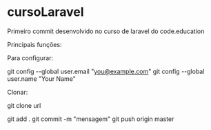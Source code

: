 # cursoLaravel

Primeiro commit desenvolvido no curso de laravel do code.education

Principais funções:

Para configurar:

  git config --global user.email "you@example.com"
  git config --global user.name "Your Name"

Clonar:

git clone url

git add .
git commit -m "mensagem"
git push origin master
  